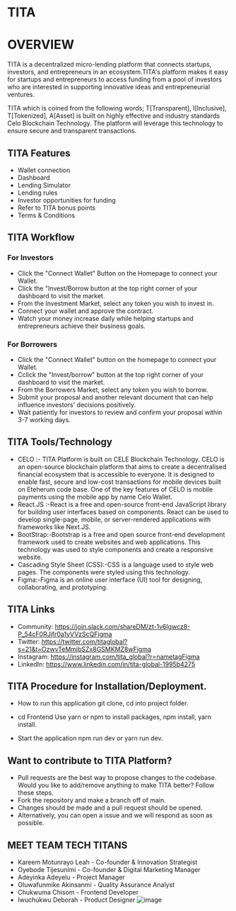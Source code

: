 # TITA 

# OVERVIEW

TITA is a decentralized micro-lending platform that connects startups, investors, and entrepreneurs in an ecosystem.TITA's platform makes it easy for startups and entrepreneurs to access funding from a pool of investors who are interested in supporting innovative ideas and entrepreneurial ventures.

TITA which is coined from the following words; T[Transparent], I[Inclusive], T[Tokenized], A[Asset] is built on highly effective and industry standards Celo Blockchain Technology. The platform will leverage this technology to ensure secure and transparent transactions.

## TITA Features
- Wallet connection
- Dashboard
- Lending Simulator
- Lending rules
- Investor opportunities for funding
- Refer to TITA bonus points
- Terms & Conditions
 
## TITA Workflow
### For Investors
- Click the "Connect Wallet" Button on the Homepage to connect your Wallet.
- Click the "Invest/Borrow button at the top right corner of your dashboard to visit the market.
- From the Investment Market, select any token you wish to invest in.
- Connect your wallet and approve the contract.
- Watch your money increase daily while helping startups and entrepreneurs achieve their business goals.

### For Borrowers
- Click the "Connect Wallet" button on the homepage to connect your Wallet.
- Cclick the "Invest/borrow" button at the top right corner of your dashboard to visit the market.
- From the Borrowers Market, select any token you wish to borrow.
- Submit your proposal and another relevant document that can help influence investors' decisions positively.
- Wait patiently for investors to review and confirm your proposal within 3-7 working days.


## TITA Tools/Technology

- CELO :- TITA Platform is built on CELE Blockchain Technology. CELO is an open-source blockchain platform that aims to create a decentralised financial ecosystem that is accessible to everyone. It is designed to enable fast, secure and low-cost transactions for mobile devices built on Eteherum code base. One of the key features of CELO is mobile payments using the mobile app by name Celo Wallet.
- React.JS :-React is a free and open-source front-end JavaScript library for building user interfaces based on components. React can be used to develop single-page, mobile, or server-rendered applications with frameworks like Next.JS.
- BootStrap:-Bootstrap is a free and open source front-end development framework used to create websites and web applications. This technology was used to style components and create a responsive website.
- Cascading Style Sheet (CSS):-CSS is a language used to style web pages. The components were styled using this technology.
- Figma:-Figma is an online user interface (UI) tool for designing, collaborating, and prototyping.

## TITA Links
- Community: https://join.slack.com/shareDM/zt-1v6lgwcz8-P_54cF0RJjfr0a1yVVzScQFigma
- Twitter: https://twitter.com/titaglobal?s=21&t=OzwvTeMmjbSZx8GSMKMZ8wFigma
- Instagram: https://instagram.com/tita_global?r=nametagFigma
- LinkedIn: https://www.linkedin.com/in/tita-global-1995b4275

## TITA Procedure for Installation/Deployment.

- How to run this application
  git clone,
  cd into project folder.
  
- cd Frontend
Use yarn or npm to install packages,
npm install,
yarn install.

- Start the application
npm run dev 
or
yarn run dev.

## Want to contribute to TITA Platform?
- Pull requests are the best way to propose changes to the codebase. Would you like to add/remove anything to make TITA better? Follow these steps.
- Fork the repository and make a branch off of main.
- Changes should be made and a pull request should be opened.
- Alternatively, you can open a issue and we will respond as soon as possible.

## MEET TEAM TECH TITANS
- Kareem Motunrayo Leah - Co-founder & Innovation Strategist
- Oyebode Tijesunimi - Co-founder & Digital Marketing Manager
- Adeyinka Adeyelu - Project Manager
- Oluwafunmike Akinsanmi - Quality Assurance Analyst
- Chukwuma Chisom - Frontend Developer
- Iwuchukwu Deborah - Product Designer
![image](https://github.com/DevZibah/Tita/assets/51999499/6f815edc-cfb6-4bfb-b3c4-ad3a86010d8c)


